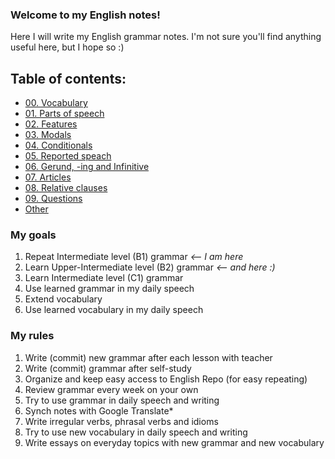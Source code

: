 ### Welcome to my English notes!

Here I will write my English grammar notes.
I'm not sure you'll find anything useful here, but I hope so :)

## Table of contents:
 - [00. Vocabulary](vocabulary/)
 - [01. Parts of speech](parts-of-speech/)
 - [02. Features](features/)
 - [03. Modals](modals/)
 - [04. Conditionals](conditionals/)
 - [05. Reported speach](reported-speach/)
 - [06. Gerund, -ing and Infinitive](gerund-ing-infinitive/)
 - [07. Articles](articles/)
 - [08. Relative clauses](relative-clauses/)
 - [09. Questions](questions/)
 - [Other](other/)
 
### My goals
1. Repeat Intermediate level (B1) grammar _<-- I am here_
2. Learn Upper-Intermediate level (B2) grammar _<-- and here :)_
3. Learn Intermediate level (C1) grammar
4. Use learned grammar in my daily speech
5. Extend vocabulary 
6. Use learned vocabulary in my daily speech

### My rules
1. Write (commit) new grammar after each lesson with teacher
2. Write (commit) grammar after self-study
3. Organize and keep easy access to English Repo (for easy repeating)
4. Review grammar every week on your own
5. Try to use grammar in daily speech and writing
6. Synch notes with Google Translate*
7. Write irregular verbs, phrasal verbs and idioms
8. Try to use new vocabulary in daily speech and writing
9. Write essays on everyday topics with new grammar and new vocabulary